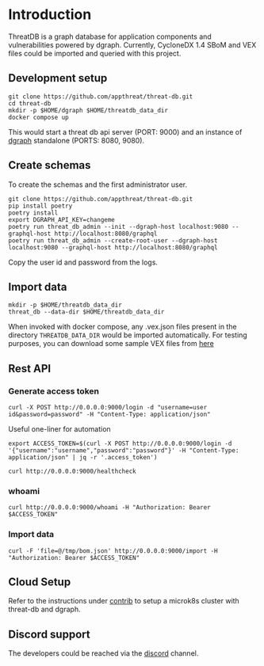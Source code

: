 # Introduction

ThreatDB is a graph database for application components and vulnerabilities powered by dgraph. Currently, CycloneDX 1.4 SBoM and VEX files could be imported and queried with this project.

## Development setup

```
git clone https://github.com/appthreat/threat-db.git
cd threat-db
mkdir -p $HOME/dgraph $HOME/threatdb_data_dir
docker compose up
```

This would start a threat db api server (PORT: 9000) and an instance of [dgraph](https://dgraph.io) standalone (PORTS: 8080, 9080).

## Create schemas

To create the schemas and the first administrator user.

```
git clone https://github.com/appthreat/threat-db.git
pip install poetry
poetry install
export DGRAPH_API_KEY=changeme
poetry run threat_db_admin --init --dgraph-host localhost:9080 --graphql-host http://localhost:8080/graphql
poetry run threat_db_admin --create-root-user --dgraph-host localhost:9080 --graphql-host http://localhost:8080/graphql
```

Copy the user id and password from the logs.

## Import data

```
mkdir -p $HOME/threatdb_data_dir
threat_db --data-dir $HOME/threatdb_data_dir
```

When invoked with docker compose, any .vex.json files present in the directory `THREATDB_DATA_DIR` would be imported automatically. For testing purposes, you can download some sample VEX files from [here](https://github.com/appthreat/images-info/actions/workflows/build.yml)

## Rest API

### Generate access token

```
curl -X POST http://0.0.0.0:9000/login -d "username=user id&password=password" -H "Content-Type: application/json"
```

Useful one-liner for automation

```
export ACCESS_TOKEN=$(curl -X POST http://0.0.0.0:9000/login -d '{"username":"username","password":"password"}' -H "Content-Type: application/json" | jq -r '.access_token')
```

```
curl http://0.0.0.0:9000/healthcheck
```

### whoami

```
curl http://0.0.0.0:9000/whoami -H "Authorization: Bearer $ACCESS_TOKEN"
```

### Import data

```
curl -F 'file=@/tmp/bom.json' http://0.0.0.0:9000/import -H "Authorization: Bearer $ACCESS_TOKEN"
```

## Cloud Setup

Refer to the instructions under [contrib](contrib/microk8s/INSTALL.md) to setup a microk8s cluster with threat-db and dgraph.

## Discord support

The developers could be reached via the [discord](https://discord.gg/DCNxzaeUpd) channel.
